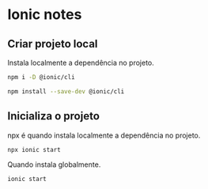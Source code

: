 # Ionic notes

## Criar projeto local

Instala localmente a dependência no projeto.

```bash
npm i -D @ionic/cli

npm install --save-dev @ionic/cli
```

## Inicializa o projeto

npx é quando instala localmente a dependência no projeto.

```bash
npx ionic start
```

Quando instala globalmente.

```bash
ionic start
```
